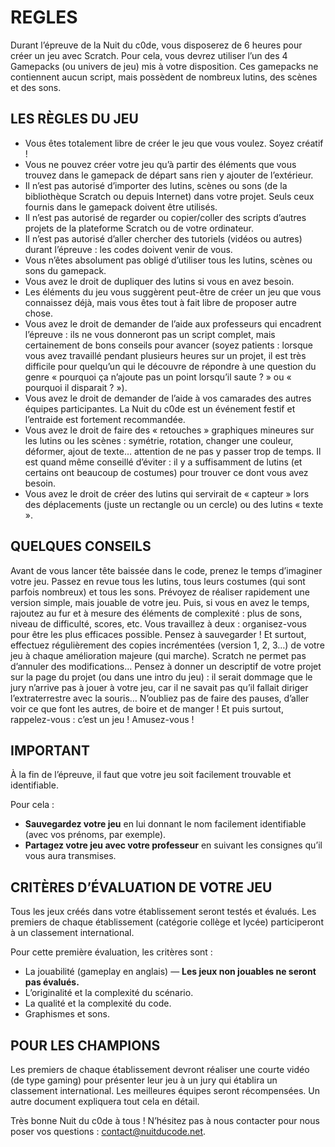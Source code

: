 # REGLES

Durant l’épreuve de la Nuit du c0de, vous disposerez de 6 heures pour créer un jeu avec Scratch. Pour cela, vous devrez utiliser l’un des 4 Gamepacks (ou univers de jeu) mis à votre disposition. Ces gamepacks ne contiennent aucun script, mais possèdent de nombreux lutins, des scènes et des sons.

## LES RÈGLES DU JEU
* Vous êtes totalement libre de créer le jeu que vous voulez. Soyez créatif !
* Vous ne pouvez créer votre jeu qu’à partir des éléments que vous trouvez dans le gamepack de départ sans rien y ajouter de l’extérieur.
* Il n’est pas autorisé d’importer des lutins, scènes ou sons (de la bibliothèque Scratch ou depuis Internet) dans votre projet. Seuls ceux fournis dans le gamepack doivent être utilisés.
* Il n’est pas autorisé de regarder ou copier/coller des scripts d’autres projets de la plateforme Scratch ou de votre ordinateur.
* Il n’est pas autorisé d’aller chercher des tutoriels (vidéos ou autres) durant l’épreuve : les codes doivent venir de vous.
* Vous n’êtes absolument pas obligé d’utiliser tous les lutins, scènes ou sons du gamepack.
* Vous avez le droit de dupliquer des lutins si vous en avez besoin.
* Les éléments du jeu vous suggèrent peut-être de créer un jeu que vous connaissez déjà, mais vous êtes tout à fait libre de proposer autre chose.
* Vous avez le droit de demander de l’aide aux professeurs qui encadrent l’épreuve : ils ne vous donneront pas un script complet, mais certainement de bons conseils pour avancer (soyez patients : lorsque vous avez travaillé pendant plusieurs heures sur un projet, il est très difficile pour quelqu’un qui le découvre de répondre à une question du genre « pourquoi ça n’ajoute pas un point lorsqu’il saute ? » ou « pourquoi il disparait ? »).
* Vous avez le droit de demander de l’aide à vos camarades des autres équipes participantes. La Nuit du c0de est un événement festif et l’entraide est fortement recommandée.
* Vous avez le droit de faire des « retouches » graphiques mineures sur les lutins ou les scènes : symétrie, rotation, changer une couleur, déformer, ajout de texte… attention de ne pas y passer trop de temps. Il est quand même conseillé d’éviter : il y a suffisamment de lutins (et certains ont beaucoup de costumes) pour trouver ce dont vous avez besoin.
* Vous avez le droit de créer des lutins qui servirait de « capteur » lors des déplacements (juste un rectangle ou un cercle) ou des lutins « texte ».

## QUELQUES CONSEILS
Avant de vous lancer tête baissée dans le code, prenez le temps d’imaginer votre jeu. Passez en revue tous les lutins, tous leurs costumes (qui sont parfois nombreux) et tous les sons. Prévoyez de réaliser rapidement une version simple, mais jouable de votre jeu. Puis, si vous en avez le temps, rajoutez au fur et à mesure des éléments de complexité : plus de sons, niveau de difficulté, scores, etc.
Vous travaillez à deux : organisez-vous pour être les plus efficaces possible.
Pensez à sauvegarder ! Et surtout, effectuez régulièrement des copies incrémentées (version 1, 2, 3…) de votre jeu à chaque amélioration majeure (qui marche). Scratch ne permet pas d’annuler des modifications…
Pensez à donner un descriptif de votre projet sur la page du projet (ou dans une intro du jeu) : il serait dommage que le jury n’arrive pas à jouer à votre jeu, car il ne savait pas qu’il fallait diriger l’extraterrestre avec la souris…
N’oubliez pas de faire des pauses, d’aller voir ce que font les autres, de boire et de manger !
Et puis surtout, rappelez-vous : c’est un jeu ! Amusez-vous !

## IMPORTANT
À la fin de l’épreuve, il faut que votre jeu soit facilement trouvable et identifiable.

Pour cela :
* **Sauvegardez votre jeu** en lui donnant le nom facilement identifiable (avec vos prénoms, par exemple).
* **Partagez votre jeu avec votre professeur** en suivant les consignes qu’il vous aura transmises.

## CRITÈRES D’ÉVALUATION DE VOTRE JEU
Tous les jeux créés dans votre établissement seront testés et évalués. Les premiers de chaque établissement (catégorie collège et lycée) participeront à un classement international.

Pour cette première évaluation, les critères sont :
* La jouabilité (gameplay en anglais) — **Les jeux non jouables ne seront pas évalués.**
* L’originalité et la complexité du scénario.
* La qualité et la complexité du code.
* Graphismes et sons.

## POUR LES CHAMPIONS
Les premiers de chaque établissement devront réaliser une courte vidéo (de type gaming) pour présenter leur jeu à un jury qui établira un classement international. Les meilleures équipes seront récompensées. Un autre document expliquera tout cela en détail.

Très bonne Nuit du c0de à tous ! N’hésitez pas à nous contacter pour nous poser vos questions : contact@nuitducode.net.

